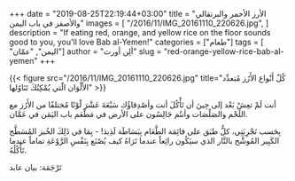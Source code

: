 +++
date = "2019-08-25T22:19:44+03:00"
title = "الأرز الأحمر والبرتقالي والأصفر في باب اليمن"
images = [
  "/2016/11/IMG_20161110_220626.jpg",
]
description = "If eating red, orange, and yellow rice on the floor sounds good to you, you'll love Bab al-Yemen!"
categories = ["طعام"]
tags = [ "اليمن", "عمّان"]
author = "ألِن أورث"
slug = "red-orange-yellow-rice-bab-al-yemen"
+++

{{< figure src="/2016/11/IMG_20161110_220626.jpg" title="كُلّ أَنْواع الأَرُز مُتعدِّد الأَلْوَان الّتي يُمْكِنُكَ تَنَاوُلها" >}}

أنت لَمْ تعِشْ بَعْد إلى حِينَ أن تَأْكُلَ أنت وأصْدِقاؤُك سَبْعَةَ عَشْرَ لْوْنًا مُختلفًا من الأَرُز مع اللَحْم والصَلْصَات وأنتُم جَالِسُون على الأرض في مَطْعَم باب اليَمَن في عَمَّان.

 بِحَسب تَجْرِبَتِي، كلُّ طبَق على قائِمَة الطَّعَام بِبَسَاطَة لَذِيذ! - بِمَا في ذَلِكَ الخُبز المُسَطَّح الكَبِير المُوشَّح بالنَّار الذي سيَكُون رائِعاً عندما تَرَاهُ كيف يُصْنَع بِنَفْسِ الرَّوْعَةِ تماماً عندما تَأْكُلُهُ.

<!--more-->

تَرْجَمَة: بيان عابد
